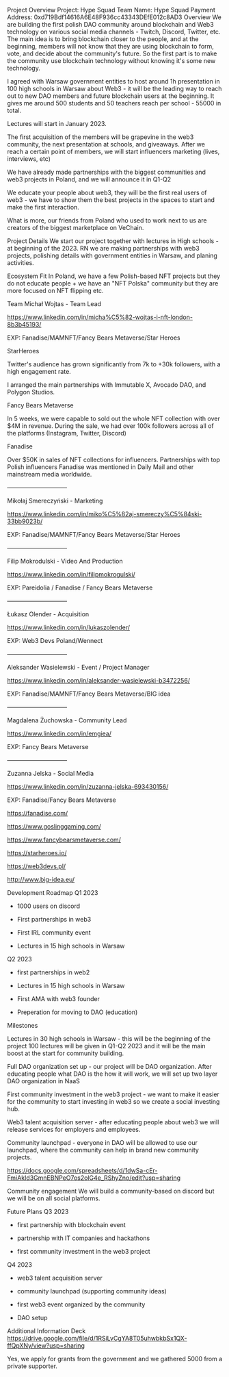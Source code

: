 Project Overview
Project: Hype Squad
Team Name: Hype Squad
Payment Address: 0xd719Bdf14616A6E48F936cc43343DEfE012c8AD3
Overview
We are building the first polish DAO community around blockchain and Web3 technology on various social media channels - Twitch, Discord, Twitter, etc. The main idea is to bring blockchain closer to the people, and at the beginning, members will not know that they are using blockchain to form, vote, and decide about the community's future. So the first part is to make the community use blockchain technology without knowing it's some new technology.



I agreed with Warsaw government entities to host around 1h presentation in 100 high schools in Warsaw about Web3 - it will be the leading way to reach out to new DAO members and future blockchain users at the beginning. It gives me around 500 students and 50 teachers reach per school - 55000 in total.

Lectures will start in January 2023.



The first acquisition of the members will be grapevine in the web3 community, the next presentation at schools, and giveaways. After we reach a certain point of members, we will start influencers marketing (lives, interviews, etc)



We have already made partnerships with the biggest communities and web3 projects in Poland, and we will announce it in Q1-Q2



We educate your people about web3, they will be the first real users of web3 - we have to show them the best projects in the spaces to start and make the first interaction.

What is more, our friends from Poland who used to work next to us are creators of the biggest marketplace on VeChain.

Project Details
We start our project together with lectures in High schools - at beginning of the 2023. RN we are making partnerships with web3 projects, polishing details with government entities in Warsaw, and planing activities.

Ecosystem Fit
In Poland, we have a few Polish-based NFT projects but they do not educate people + we have an "NFT Polska" community but they are more focused on NFT flipping etc.

Team
Michał Wojtas - Team Lead

https://www.linkedin.com/in/micha%C5%82-wojtas-i-nft-london-8b3b45193/

EXP: Fanadise/MAMNFT/Fancy Bears Metaverse/Star Heroes



StarHeroes

Twitter's audience has grown significantly from 7k to +30k followers, with a high engagement rate.

I arranged the main partnerships with Immutable X, Avocado DAO, and Polygon Studios.



Fancy Bears Metaverse

In 5 weeks, we were capable to sold out the whole NFT collection with over $4M in revenue. During the sale, we had over 100k followers across all of the platforms (Instagram, Twitter, Discord)



Fanadise

Over $50K in sales of NFT collections for influencers. Partnerships with top Polish influencers Fanadise was mentioned in Daily Mail and other mainstream media worldwide.

——————————

Mikołaj Smereczyński - Marketing

https://www.linkedin.com/in/miko%C5%82aj-smereczy%C5%84ski-33bb9023b/

EXP: Fanadise/MAMNFT/Fancy Bears Metaverse/Star Heroes

——————————

Filip Mokrodulski - Video And Production

https://www.linkedin.com/in/filipmokrogulski/

EXP: Pareidolia / Fanadise / Fancy Bears Metaverse

——————————

Łukasz Olender - Acquisition

https://www.linkedin.com/in/lukaszolender/

EXP: Web3 Devs Poland/Wennect

——————————

Aleksander Wasielewski - Event / Project Manager

https://www.linkedin.com/in/aleksander-wasielewski-b3472256/

EXP: Fanadise/MAMNFT/Fancy Bears Metaverse/BIG idea

——————————

Magdalena Żuchowska - Community Lead

https://www.linkedin.com/in/emgiea/

EXP: Fancy Bears Metaverse

——————————

Zuzanna Jelska - Social Media

https://www.linkedin.com/in/zuzanna-jelska-693430156/

EXP: Fanadise/Fancy Bears Metaverse



https://fanadise.com/

https://www.goslinggaming.com/

https://www.fancybearsmetaverse.com/

https://starheroes.io/

https://web3devs.pl/

http://www.big-idea.eu/ 


Development Roadmap
Q1 2023

- 1000 users on discord

- First partnerships in web3 

- First IRL community event

- Lectures in 15 high schools in Warsaw



Q2 2023

- first partnerships in web2

- Lectures in 15 high schools in Warsaw

- First AMA with web3 founder

- Preperation for moving to DAO (education)







Milestones



Lectures in 30 high schools in Warsaw - this will be the beginning of the project 100 lectures will be given in Q1-Q2 2023 and it will be the main boost at the start for community building.



Full DAO organization set up - our project will be DAO organization. After educating people what DAO is the how it will work, we will set up two layer DAO organization in NaaS



First community investment in the web3 project - we want to make it easier for the community to start investing in web3 so we create a social investing hub.



Web3 talent acquisition server - after educating people about web3 we will release services for employers and employees.



Community launchpad - everyone in DAO will be allowed to use our launchpad, where the community can help in brand new community projects.



https://docs.google.com/spreadsheets/d/1dwSa-cEr-FmiAkId3GmnEBNPeO7os2olG4e_RShyZno/edit?usp=sharing

Community engagement
We will build a community-based on discord but we will be on all social platforms.

Future Plans
Q3 2023

- first partnership with blockchain event

- partnership with IT companies and hackathons

- first community investment in the web3 project



Q4 2023

- web3 talent acquisition server

- community launchpad (supporting community ideas)

- first web3 event organized by the community

- DAO setup

Additional Information
Deck https://drive.google.com/file/d/1RSiLvCgYA8T05uhwbkbSx1QX-ffQpXNy/view?usp=sharing

Yes, we apply for grants from the government and we gathered 5000 from a private supporter.
